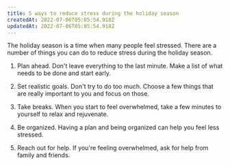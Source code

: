 ```yaml
---
title: 5 ways to reduce stress during the holiday season
createdAt: 2022-07-06T05:05:54.918Z
updatedAt: 2022-07-06T05:05:54.918Z
---
```


The holiday season is a time when many people feel stressed. There are a number of things you can do to reduce stress during the holiday season.

1. Plan ahead. Don't leave everything to the last minute. Make a list of what needs to be done and start early.

2. Set realistic goals. Don't try to do too much. Choose a few things that are really important to you and focus on those.

3. Take breaks. When you start to feel overwhelmed, take a few minutes to yourself to relax and rejuvenate.

4. Be organized. Having a plan and being organized can help you feel less stressed.

5. Reach out for help. If you're feeling overwhelmed, ask for help from family and friends.
